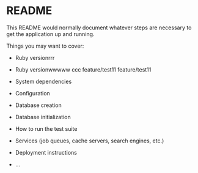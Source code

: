 # README

This README would normally document whatever steps are necessary to get the
application up and running.

Things you may want to cover:

* Ruby versionrrr
* Ruby versionwwwww
ccc
feature/test11
feature/test11

* System dependencies

* Configuration

* Database creation

* Database initialization

* How to run the test suite

* Services (job queues, cache servers, search engines, etc.)

* Deployment instructions

* ...

